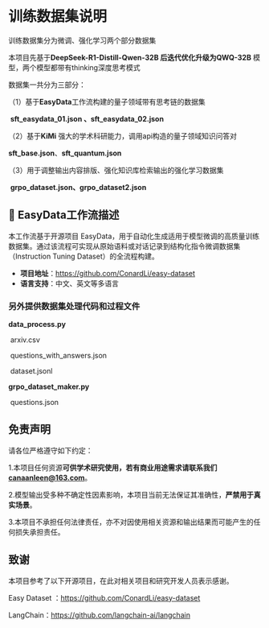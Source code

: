 # 训练数据集说明

训练数据集分为微调、强化学习两个部分数据集

本项目先基于**DeepSeek-R1-Distill-Qwen-32B 后迭代优化升级为QWQ-32B** 模型，两个模型都带有thinking深度思考模式

数据集一共分为三部分：

（1）基于**EasyData**工作流构建的量子领域带有思考链的数据集   

​        **sft_easydata_01.json  、sft_easydata_02.json**

（2）基于**KiMi** 强大的学术科研能力，调用api构造的量子领域知识问答对

​       **sft_base.json**、**sft_quantum.json**

（3）用于调整输出内容排版、强化知识库检索输出的强化学习数据集

​       **grpo_dataset.json、grpo_dataset2.json**

## 📌 EasyData工作流描述

本工作流基于开源项目 EasyData，用于自动化生成适用于模型微调的高质量训练数据集。通过该流程可实现从原始语料或对话记录到结构化指令微调数据集（Instruction Tuning Dataset）的全流程构建。

- **项目地址**：https://github.com/ConardLi/easy-dataset
- **语言支持**：中文、英文等多语言

### 另外提供数据集处理代码和过程文件

**data_process.py**

​     arxiv.csv

​     questions_with_answers.json

​    dataset.jsonl

**grpo_dataset_maker.py**

​     questions.json

## 免责声明

请各位严格遵守如下约定：

   1.本项目任何资源**可供学术研究使用，若有商业用途需求请联系我们 canaanleen@163.com**。

   2.模型输出受多种不确定性因素影响，本项目当前无法保证其准确性，**严禁用于真实场景**。

   3.本项目不承担任何法律责任，亦不对因使用相关资源和输出结果而可能产生的任何损失承担责任。

## 致谢

本项目参考了以下开源项目，在此对相关项目和研究开发人员表示感谢。

Easy Dataset ：https://github.com/ConardLi/easy-dataset

LangChain：https://github.com/langchain-ai/langchain
